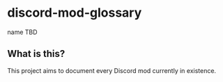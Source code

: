 # discord-mod-glossary
name TBD

## What is this?
This project aims to document every Discord mod currently in existence.